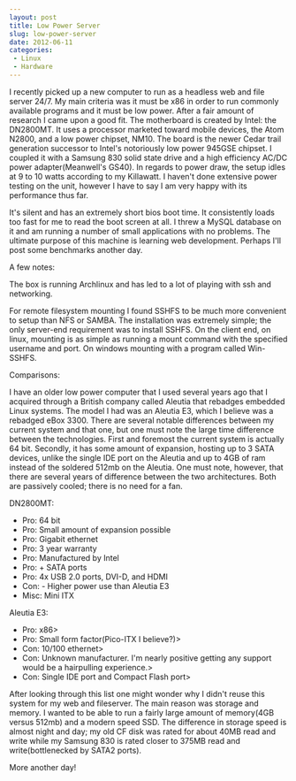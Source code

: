 ```yaml
---
layout: post
title: Low Power Server
slug: low-power-server
date: 2012-06-11
categories:
 - Linux
 - Hardware
---
```


I recently picked up a new computer to run as a headless web and file server 24/7. My main criteria was it must be x86 in order to run commonly available programs and it must be low power. After a fair amount of research I came upon a good fit. The motherboard is created by Intel: the DN2800MT. It uses a processor marketed toward mobile devices, the Atom N2800, and a low power chipset, NM10. The board is the newer Cedar trail generation successor to Intel's notoriously low power 945GSE chipset. I coupled it with a Samsung 830 solid state drive and a high efficiency AC/DC power adapter(Meanwell's GS40). In regards to power draw, the setup idles at 9 to 10 watts according to my Killawatt. I haven't done extensive power testing on the unit, however I have to say I am very happy with its performance thus far.


It's silent and has an extremely short bios boot time. It consistently loads too fast for me to read the boot screen at all. I threw a MySQL database on it and am running a number of small applications with no problems. The ultimate purpose of this machine is learning web development. Perhaps I'll post some benchmarks another day.


A few notes:


The box is running Archlinux and has led to a lot of playing with ssh and networking.


For remote filesystem mounting I found SSHFS to be much more convenient to setup than NFS or SAMBA. The installation was extremely simple; the only server-end requirement was to install SSHFS. On the client end, on linux, mounting is as simple as running a mount command with the specified username and port. On windows mounting with a program called Win-SSHFS.


Comparisons:


I have an older low power computer that I used several years ago that I acquired through a British company called Aleutia that rebadges embedded Linux systems. The model I had was an Aleutia E3, which I believe was a rebadged eBox 3300. There are several notable differences between my current system and that one, but one must note the large time difference between the technologies. First and foremost the current system is actually 64 bit. Secondly, it has some amount of expansion, hosting up to 3 SATA devices, unlike the single IDE port on the Aleutia and up to 4GB of ram instead of the soldered 512mb on the Aleutia. One must note, however, that there are several years of difference between the two architectures. Both are passively cooled; there is no need for a fan.


DN2800MT:
 * Pro: 64 bit
 * Pro: Small amount of expansion possible
 * Pro: Gigabit ethernet
 * Pro: 3 year warranty
 * Pro: Manufactured by Intel
 * Pro: + SATA ports
 * Pro: 4x USB 2.0 ports, DVI-D, and HDMI
 * Con: - Higher power use than Aleutia E3
 * Misc: Mini ITX


Aleutia E3:
 * Pro: x86>
 * Pro: Small form factor(Pico-ITX I believe?)>
 * Con: 10/100 ethernet>
 * Con: Unknown manufacturer. I'm nearly positive getting any support would be a hairpulling experience.>
 * Con: Single IDE port and Compact Flash port>


After looking through this list one might wonder why I didn't reuse this system for my web and fileserver. The main reason was storage and memory. I wanted to be able to run a fairly large amount of memory(4GB versus 512mb) and a modern speed SSD. The difference in storage speed is almost night and day; my old CF disk was rated for about 40MB read and write while my Samsung 830 is rated closer to 375MB read and write(bottlenecked by SATA2 ports).


More another day!
